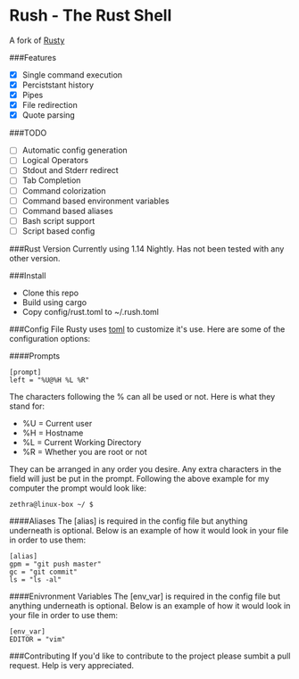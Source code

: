 # Rush - The Rust Shell

A fork of [Rusty](https://github.com/mgattozzi/Rusty)

###Features
- [x] Single command execution
- [x] Perciststant history
- [x] Pipes
- [x] File redirection
- [x] Quote parsing

###TODO
- [ ] Automatic config generation
- [ ] Logical Operators
- [ ] Stdout and Stderr redirect
- [ ] Tab Completion
- [ ] Command colorization
- [ ] Command based environment variables
- [ ] Command based aliases
- [ ] Bash script support
- [ ] Script based config

###Rust Version
Currently using 1.14 Nightly. Has not been tested with any other version.


###Install
- Clone this repo 
- Build using cargo
- Copy config/rust.toml to ~/.rush.toml

###Config File
Rusty uses [toml](https://github.com/toml-lang/toml) to customize it's use.
Here are some of the configuration options:

####Prompts
```
[prompt]
left = "%U@%H %L %R"
```
The characters following the % can all be used or not. Here is what they stand
for:
- %U = Current user
- %H = Hostname
- %L = Current Working Directory
- %R = Whether you are root or not

They can be arranged in any order you desire. Any extra characters in the field
will just be put in the prompt.
Following the above example for my computer the prompt would look like:
```
zethra@linux-box ~/ $
```

####Aliases
The [alias] is required in the config file but anything underneath is optional.
Below is an example of how it would look in your file in order to use them:
```
[alias]
gpm = "git push master"
gc = "git commit"
ls = "ls -al"
```

####Enivronment Variables
The [env_var] is required in the config file but anything underneath is optional.
Below is an example of how it would look in your file in order to use them:
```
[env_var]
EDITOR = "vim"

```

###Contributing
If you'd like to contribute to the project please sumbit a pull request.  Help is very appreciated.